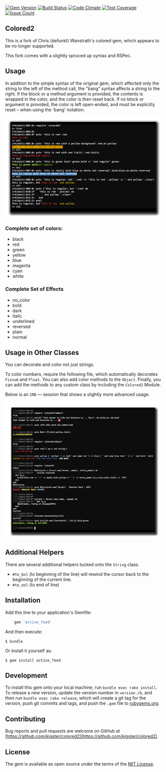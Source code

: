 [![Gem Version](https://badge.fury.io/rb/colored2.svg)](https://badge.fury.io/rb/colored2)
[![Build Status](https://travis-ci.org/kigster/colored2.svg?branch=master)](https://travis-ci.org/kigster/colored2)
[![Code Climate](https://codeclimate.com/repos/56dff58d80b254164b003d80/badges/176e4c39b20bfed90478/gpa.svg)](https://codeclimate.com/repos/56dff58d80b254164b003d80/feed)
[![Test Coverage](https://codeclimate.com/repos/56dff58d80b254164b003d80/badges/176e4c39b20bfed90478/coverage.svg)](https://codeclimate.com/repos/56dff58d80b254164b003d80/coverage)
[![Issue Count](https://codeclimate.com/repos/56dff58d80b254164b003d80/badges/176e4c39b20bfed90478/issue_count.svg)](https://codeclimate.com/repos/56dff58d80b254164b003d80/feed)

## Colored2

This is a fork of Chris (defunkt) Wanstrath's colored gem, which appears to be no longer supported.

This fork comes with a slightly spruced up syntax and RSPec.

## Usage

In addition to the simple syntax of the original gem, which affected only the string to the left of the method call, 
the "bang" syntax affects a string to the right. If the block or a method argument is provided,
the contents is wrapped in the color, and the color is then reset back. If no block
or argument is provided, the color is left open-ended, and must be explicitly reset – when using the 'bang' notation.

![](doc/colored2-session1.png)

### Complete set of colors:

 * black
 * red
 * green
 * yellow
 * blue
 * magenta
 * cyan
 * white

### Complete Set of Effects

 * no_color
 * bold
 * dark
 * italic
 * underlined
 * reversed 
 * plain
 * normal   
 
## Usage in Other Classes

You can decorate and color not just strings. 

To color numbers, require the following file, which automatically decorates `Fixnum` and `Float`.  You can also add color methods to the `Object`. Finally, you can add the methods to any custom class by including the `Colored2` Module.

Below is an `IRB` — session that shows a slightly more advanced usage.

![](doc/colored2-session2.png)

##  Additional Helpers

There are several additional helpers tucked onto the `String` class.

 * `#to_bol` (to beginning of the line) will rewind the cursor back to the beginning of the current line.
 * `#to_eol` (to end of line)
 
## Installation

Add this line to your application's Gemfile:

```ruby
    gem 'active_feed'
```

And then execute:

    $ bundle

Or install it yourself as:

    $ gem install active_feed


## Development

To install this gem onto your local machine, run `bundle exec rake install`. To release a new version, update the version number in `version.rb`, and then run `bundle exec rake release`, which will create a git tag for the version, push git commits and tags, and push the `.gem` file to [rubygems.org](https://rubygems.org).

## Contributing

Bug reports and pull requests are welcome on GitHub at [https://github.com/kigster/colored2](https://github.com/kigster/colored2).

## License

The gem is available as open source under the terms of the [MIT License](http://opensource.org/licenses/MIT).
